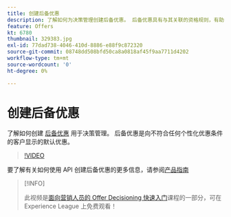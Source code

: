 ```yaml
---
title: 创建后备优惠
description: 了解如何为决策管理创建后备优惠。 后备优惠具有与其关联的资格规则，有助于将这些优惠设置为仅向相关客户显示。
feature: Offers
kt: 6780
thumbnail: 329383.jpg
exl-id: 77dad738-4046-410d-8886-e88f9c872320
source-git-commit: 08748dd508bfd50ca8a0818af45f9aa7711d4202
workflow-type: tm+mt
source-wordcount: '0'
ht-degree: 0%

---
```


# 创建后备优惠

了解如何创建 [后备优惠](https://experienceleague.adobe.com/docs/journey-optimizer/using/offer-decisioniong/managing-offers-in-the-offer-library/creating-fallback-offers.html?lang=zh-Hans) 用于决策管理。 后备优惠是向不符合任何个性化优惠条件的客户显示的默认优惠。

>[!VIDEO](https://video.tv.adobe.com/v/329383?quality=12&learn=on)

要了解有关如何使用 API 创建后备优惠的更多信息，请参阅[产品指南](https://experienceleague.adobe.com/docs/journey-optimizer/using/offer-decisioniong/api-reference/offers-api/fallback-offers/create.html?lang=zh-Hans)

>[!INFO]
>
> 此视频是[面向营销人员的 Offer Decisioning 快速入门](https://experienceleague.adobe.com/?recommended=ExperiencePlatform-U-1-2020.1.offerdecisioning?lang=zh-Hans)课程的一部分，可在 Experience League 上免费观看！
